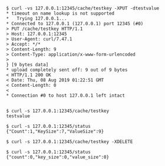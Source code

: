 <pre><code>
$ curl -vs 127.0.0.1:12345/cache/testkey -XPUT -dtestvalue
* timeout on name lookup is not supported
*   Trying 127.0.0.1...
* Connected to 127.0.0.1 (127.0.0.1) port 12345 (#0)
> PUT /cache/testkey HTTP/1.1
> Host: 127.0.0.1:12345
> User-Agent: curl/7.47.1
> Accept: */*
> Content-Length: 9
> Content-Type: application/x-www-form-urlencoded
>
} [9 bytes data]
* upload completely sent off: 9 out of 9 bytes
< HTTP/1.1 200 OK
< Date: Thu, 08 Aug 2019 01:22:51 GMT
< Content-Length: 0
<
* Connection #0 to host 127.0.0.1 left intact


$ curl -s 127.0.0.1:12345/cache/testkey
testvalue

$ curl -s 127.0.0.1:12345/status
{"Count":1,"KeySize":7,"ValueSize":9}

$ curl -s 127.0.0.1:12345/cache/testkey -XDELETE

$ curl -s 127.0.0.1:12345/status
{"count":0,"key_size":0,"value_size":0}

</code></pre>